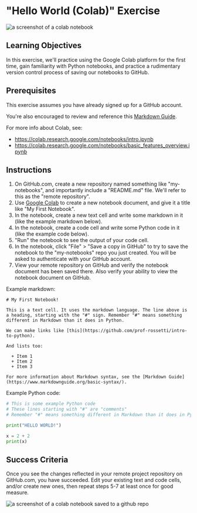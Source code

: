 # "Hello World (Colab)" Exercise

![a screenshot of a colab notebook](/img/exercises/hello-world/colab-notebook.png)

## Learning Objectives

In this exercise, we'll practice using the Google Colab platform for the first time, gain familiarity with Python notebooks, and practice a rudimentary version control process of saving our notebooks to GitHub.

## Prerequisites

This exercise assumes you have already signed up for a GitHub account.

You're also encouraged to review and reference this [Markdown Guide](https://www.markdownguide.org/).

For more info about Colab, see:
  + https://colab.research.google.com/notebooks/intro.ipynb
  + https://colab.research.google.com/notebooks/basic_features_overview.ipynb


## Instructions

  1. On GitHub.com, create a new repository named something like "my-notebooks", and importantly include a "README.md" file. We'll refer to this as the "remote repository".
  2. Use [Google Colab](https://colab.research.google.com/) to create a new notebook document, and give it a title like "My First Notebook".
  3. In the notebook, create a new text cell and write some markdown in it (like the example markdown below).
  4. In the notebook, create a code cell and write some Python code in it (like the example code below).
  5. "Run" the notebook to see the output of your code cell.
  6. In the notebook, click "File" > "Save a copy in GitHub" to try to save the notebook to the "my-notebooks" repo you just created. You will be asked to authenticate with your GitHub account.
  7.  View your remote repository on GitHub and verify the notebook document has been saved there. Also verify your ability to view the notebook document on GitHub.

Example markdown:

```
# My First Notebook!

This is a text cell. It uses the markdown language. The line above is a heading, starting with the "#" sign. Remember "#" means something different in Markdown than it does in Python.

We can make links like [this](https://github.com/prof-rossetti/intro-to-python).

And lists too:

  + Item 1
  + Item 2
  + Item 3

For more information about Markdown syntax, see the [Markdown Guide](https://www.markdownguide.org/basic-syntax/).
```


Example Python code:

```py
# This is some example Python code
# These lines starting with "#" are "comments"
# Remember "#" means something different in Markdown than it does in Python

print("HELLO WORLD!")

x = 2 + 2
print(x)
```

## Success Criteria

Once you see the changes reflected in your remote project repository on GitHub.com, you have succeeded. Edit your existing text and code cells, and/or create new ones, then repeat steps 5-7 at least once for good measure.

![a screenshot of a colab notebook saved to a github repo](/img/exercises/hello-world/notebook-on-github.png)
